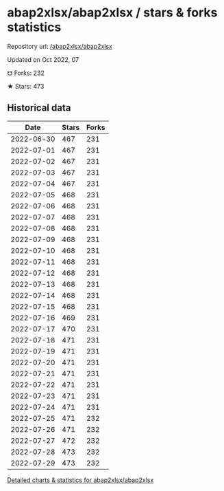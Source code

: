 # abap2xlsx/abap2xlsx / stars & forks statistics

Repository url: [/abap2xlsx/abap2xlsx](https://github.com/abap2xlsx/abap2xlsx)

Updated on Oct 2022, 07

☋ Forks: 232

★ Stars: 473

## Historical data
| Date | Stars | Forks |
|------|-------|-------|
| 2022-06-30 | 467 | 231 | 
| 2022-07-01 | 467 | 231 | 
| 2022-07-02 | 467 | 231 | 
| 2022-07-03 | 467 | 231 | 
| 2022-07-04 | 467 | 231 | 
| 2022-07-05 | 468 | 231 | 
| 2022-07-06 | 468 | 231 | 
| 2022-07-07 | 468 | 231 | 
| 2022-07-08 | 468 | 231 | 
| 2022-07-09 | 468 | 231 | 
| 2022-07-10 | 468 | 231 | 
| 2022-07-11 | 468 | 231 | 
| 2022-07-12 | 468 | 231 | 
| 2022-07-13 | 468 | 231 | 
| 2022-07-14 | 468 | 231 | 
| 2022-07-15 | 468 | 231 | 
| 2022-07-16 | 469 | 231 | 
| 2022-07-17 | 470 | 231 | 
| 2022-07-18 | 471 | 231 | 
| 2022-07-19 | 471 | 231 | 
| 2022-07-20 | 471 | 231 | 
| 2022-07-21 | 471 | 231 | 
| 2022-07-22 | 471 | 231 | 
| 2022-07-23 | 471 | 231 | 
| 2022-07-24 | 471 | 231 | 
| 2022-07-25 | 471 | 232 | 
| 2022-07-26 | 471 | 232 | 
| 2022-07-27 | 472 | 232 | 
| 2022-07-28 | 473 | 232 | 
| 2022-07-29 | 473 | 232 | 


[Detailed charts & statistics for abap2xlsx/abap2xlsx](https://reviewgithub.com/rep/abap2xlsx/abap2xlsx)
